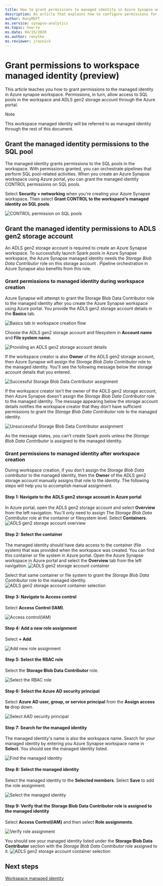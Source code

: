 ```yaml
---
title: How to grant permissions to managed identity in Azure Synapse workspace 
description: An article that explains how to configure permissions for managed identity in Azure Synapse workspace. 
author: RonyMSFT 
ms.service: synapse-analytics 
ms.topic: how-to 
ms.date: 04/15/2020 
ms.author: ronytho 
ms.reviewer: jrasnick
---
```



# Grant permissions to workspace managed identity (preview)

This article teaches you how to grant permissions to the managed identity in Azure synapse workspace. Permissions, in turn, allow access to SQL pools in the workspace and ADLS gen2 storage account through the Azure portal.

>[!NOTE]
>This workspace managed identity will be referred to as managed identity through the rest of this document.

## Grant the managed identity  permissions to the SQL pool

The managed identity grants permissions to the SQL pools in the workspace. With permissions granted, you can orchestrate pipelines that perform SQL pool-related activities. When you create an Azure Synapse workspace using Azure portal, you can grant the managed identity CONTROL permissions on SQL pools.

Select **Security + networking** when you're creating your Azure Synapse workspace. Then select **Grant CONTROL to the workspace's managed identity on SQL pools**.

![CONTROL permission on SQL pools](./media/how-to-grant-workspace-managed-identity-permissions/configure-workspace-managed-identity-16.png)

## Grant the managed identity permissions to ADLS gen2 storage account

An ADLS gen2 storage account is required to create an Azure Synapse workspace. To successfully launch Spark pools in Azure Synapse workspace, the Azure Synapse managed identity needs the *Storage Blob Data Contributor* role on this storage account . Pipeline orchestration in Azure Synapse also benefits from this role.

### Grant permissions to managed identity during workspace creation

Azure Synapse will attempt to grant the Storage Blob Data Contributor role to the managed identity after you create the Azure Synapse workspace using Azure portal. You provide the ADLS gen2 storage account details in the **Basics** tab.

![Basics tab in workspace creation flow](./media/how-to-grant-workspace-managed-identity-permissions/configure-workspace-managed-identity-1.png)

Choose the ADLS gen2 storage account and filesystem in **Account name** and **File system name**.

![Providing an ADLS gen2 storage account details](./media/how-to-grant-workspace-managed-identity-permissions/configure-workspace-managed-identity-2.png)

If the workspace creator is also **Owner** of the ADLS gen2 storage account, then Azure Synapse will assign the *Storage Blob Data Contributor* role to the managed identity. You'll see the following message below the storage account details that you entered.

![Successful Storage Blob Data Contributor assignment](./media/how-to-grant-workspace-managed-identity-permissions/configure-workspace-managed-identity-3.png)

If the workspace creator isn't the owner of the ADLS gen2 storage account, then Azure Synapse doesn't assign the *Storage Blob Data Contributor* role to the managed identity. The message appearing below the storage account details notifies the workspace creator that they don't have sufficient permissions to grant the *Storage Blob Data Contributor* role to the managed identity.

![Unsuccessful Storage Blob Data Contributor assignment](./media/how-to-grant-workspace-managed-identity-permissions/configure-workspace-managed-identity-4.png)

As the message states, you can't create Spark pools unless the *Storage Blob Data Contributor* is assigned to the managed identity.

### Grant permissions to managed identity after workspace creation

During workspace creation, if you don't assign the *Storage Blob Data contributor* to the managed identity, then the **Owner** of the ADLS gen2 storage account manually assigns that role to the identity. The following steps will help you to accomplish manual assignment.

#### Step 1: Navigate to the ADLS gen2 storage account in Azure portal

In Azure portal, open the ADLS gen2 storage account and select **Overview** from the left navigation. You'll only need to assign The *Storage Blob Data Contributor* role at the container or filesystem level. Select **Containers**.  
![ADLS gen2 storage account overview](./media/how-to-grant-workspace-managed-identity-permissions/configure-workspace-managed-identity-5.png)

#### Step 2: Select the container

The managed identity should have data access to the container (file system) that was provided when the workspace was created. You can find this container or file system in Azure portal. Open the Azure Synapse workspace in Azure portal and select the **Overview** tab from the left navigation.
![ADLS gen2 storage account container](./media/how-to-grant-workspace-managed-identity-permissions/configure-workspace-managed-identity-7.png)


Select that same container or file system to grant the *Storage Blob Data Contributor* role to the managed identity.
![ADLS gen2 storage account container selection](./media/how-to-grant-workspace-managed-identity-permissions/configure-workspace-managed-identity-6.png)

#### Step 3: Navigate to Access control

Select **Access Control (IAM)**.

![Access control(IAM)](./media/how-to-grant-workspace-managed-identity-permissions/configure-workspace-managed-identity-8.png)

#### Step 4: Add a new role assignment

Select **+ Add**.

![Add new role assignment](./media/how-to-grant-workspace-managed-identity-permissions/configure-workspace-managed-identity-9.png)

#### Step 5: Select the RBAC role

Select the **Storage Blob Data Contributor** role.

![Select the RBAC role](./media/how-to-grant-workspace-managed-identity-permissions/configure-workspace-managed-identity-10.png)

#### Step 6: Select the Azure AD security principal

Select **Azure AD user, group, or service principal** from the **Assign access to** drop down.

![Select AAD security principal](./media/how-to-grant-workspace-managed-identity-permissions/configure-workspace-managed-identity-11.png)

#### Step 7: Search for the managed identity

The managed identity's name is also the workspace name. Search for your managed identity by entering you Azure Synapse workspace name in **Select**. You should see the managed identity listed.

![Find the managed identity](./media/how-to-grant-workspace-managed-identity-permissions/configure-workspace-managed-identity-12.png)

#### Step 8: Select the managed identity

Select the managed identity to the **Selected members**. Select **Save** to add the role assignment.

![Select the managed identity](./media/how-to-grant-workspace-managed-identity-permissions/configure-workspace-managed-identity-13.png)

#### Step 9: Verify that the Storage Blob Data Contributor role is assigned to the managed identity

Select **Access Control(IAM)** and then select **Role assignments**.

![Verify role assignment](./media/how-to-grant-workspace-managed-identity-permissions/configure-workspace-managed-identity-14.png)

You should see your managed identity listed under the **Storage Blob Data Contributor** section with the *Storage Blob Data Contributor* role assigned to it. 
![ADLS gen2 storage account container selection](./media/how-to-grant-workspace-managed-identity-permissions/configure-workspace-managed-identity-15.png)

## Next steps

[Workspace managed identity](./synapse-workspace-managed-identity.md)
